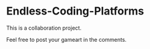# Endless-Coding-Platforms

This is a collaboration project.

Feel free to post your gameart in the comments.